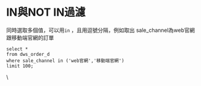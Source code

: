 # IN與NOT IN過濾

同時選取多個值，可以用`in` ，且用逗號分隔，例如取出 sale\_channel為web官網跟移動端官網的訂單

```
select *
from dws_order_d 
where sale_channel in ('web官網','移動端官網') 
limit 100; 
```

\

